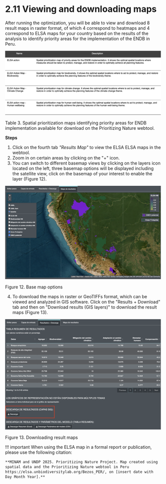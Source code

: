 # 2.11 Viewing and downloading maps

After running the optimization, you will be able to view and download 8 result maps in raster format, of which 4 correspond to heatmaps and 4 correspond to ELSA maps for your country based on the results of the analysis to identify priority areas for the implementation of the ENDB in Peru.

![table3p.png](images/table3p.png)

Table 3. Spatial prioritization maps identifying priority areas for ENDB implementation available for download on the Prioritizing Nature webtool.

**Steps**

1.	Click on the fourth tab *"Results Map"* to view the ELSA ELSA maps in the webtool.
2.	Zoom in on certain areas by clicking on the "+" icon.
3.	You can switch to different basemap views by clicking on the layers icon located on the left, three basemap options will be displayed including the satellite view, click on the basemap of your interest to enable the layer (Figure 12).

![12pbasemap.png](images/12pbasemap.png)

Figure 12.  Base map options

4.	To download the maps in raster or GeoTIFFs format, which can be viewed and analyzed in GIS software. Click on the "Results + Download" tab and then on "Download results (GIS layers)" to download the result maps (Figure 13).

![13pdescarga.png](images/13pdescarga.png)

Figure 13.  Downloading result maps

!!! important
    When using the ELSA map in a formal report or publication, please use the following citation:
    
    **MINAM and UNDP 2025. Prioritizing Nature Project. Map created using spatial data and the Prioritizing Nature webtool in Peru https://elsa.unbiodiversitylab.org/Bezos_PER/, on [insert date with Day Month Year].**

